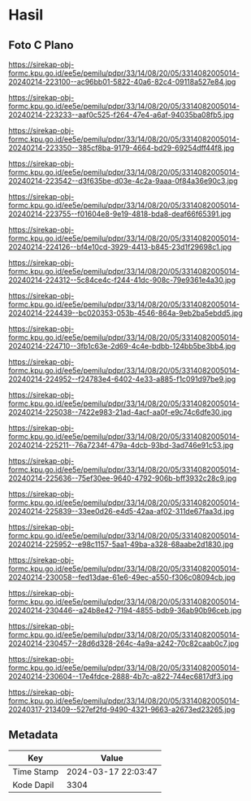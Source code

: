 # Hasil

## Foto C Plano

https://sirekap-obj-formc.kpu.go.id/ee5e/pemilu/pdpr/33/14/08/20/05/3314082005014-20240214-223100--ac96bb01-5822-40a6-82c4-09118a527e84.jpg

https://sirekap-obj-formc.kpu.go.id/ee5e/pemilu/pdpr/33/14/08/20/05/3314082005014-20240214-223233--aaf0c525-f264-47e4-a6af-94035ba08fb5.jpg

https://sirekap-obj-formc.kpu.go.id/ee5e/pemilu/pdpr/33/14/08/20/05/3314082005014-20240214-223350--385cf8ba-9179-4664-bd29-69254dff44f8.jpg

https://sirekap-obj-formc.kpu.go.id/ee5e/pemilu/pdpr/33/14/08/20/05/3314082005014-20240214-223542--d3f635be-d03e-4c2a-9aaa-0f84a36e90c3.jpg

https://sirekap-obj-formc.kpu.go.id/ee5e/pemilu/pdpr/33/14/08/20/05/3314082005014-20240214-223755--f01604e8-9e19-4818-bda8-deaf66f65391.jpg

https://sirekap-obj-formc.kpu.go.id/ee5e/pemilu/pdpr/33/14/08/20/05/3314082005014-20240214-224126--bf4e10cd-3929-4413-b845-23d1f29698c1.jpg

https://sirekap-obj-formc.kpu.go.id/ee5e/pemilu/pdpr/33/14/08/20/05/3314082005014-20240214-224312--5c84ce4c-f244-41dc-908c-79e9361e4a30.jpg

https://sirekap-obj-formc.kpu.go.id/ee5e/pemilu/pdpr/33/14/08/20/05/3314082005014-20240214-224439--bc020353-053b-4546-864a-9eb2ba5ebdd5.jpg

https://sirekap-obj-formc.kpu.go.id/ee5e/pemilu/pdpr/33/14/08/20/05/3314082005014-20240214-224710--3fb1c63e-2d69-4c4e-bdbb-124bb5be3bb4.jpg

https://sirekap-obj-formc.kpu.go.id/ee5e/pemilu/pdpr/33/14/08/20/05/3314082005014-20240214-224952--f24783e4-6402-4e33-a885-f1c091d97be9.jpg

https://sirekap-obj-formc.kpu.go.id/ee5e/pemilu/pdpr/33/14/08/20/05/3314082005014-20240214-225038--7422e983-21ad-4acf-aa0f-e9c74c6dfe30.jpg

https://sirekap-obj-formc.kpu.go.id/ee5e/pemilu/pdpr/33/14/08/20/05/3314082005014-20240214-225211--76a7234f-479a-4dcb-93bd-3ad746e91c53.jpg

https://sirekap-obj-formc.kpu.go.id/ee5e/pemilu/pdpr/33/14/08/20/05/3314082005014-20240214-225636--75ef30ee-9640-4792-906b-bff3932c28c9.jpg

https://sirekap-obj-formc.kpu.go.id/ee5e/pemilu/pdpr/33/14/08/20/05/3314082005014-20240214-225839--33ee0d26-e4d5-42aa-af02-311de67faa3d.jpg

https://sirekap-obj-formc.kpu.go.id/ee5e/pemilu/pdpr/33/14/08/20/05/3314082005014-20240214-225952--e98c1157-5aa1-49ba-a328-68aabe2d1830.jpg

https://sirekap-obj-formc.kpu.go.id/ee5e/pemilu/pdpr/33/14/08/20/05/3314082005014-20240214-230058--fed13dae-61e6-49ec-a550-f306c08094cb.jpg

https://sirekap-obj-formc.kpu.go.id/ee5e/pemilu/pdpr/33/14/08/20/05/3314082005014-20240214-230446--a24b8e42-7194-4855-bdb9-36ab90b96ceb.jpg

https://sirekap-obj-formc.kpu.go.id/ee5e/pemilu/pdpr/33/14/08/20/05/3314082005014-20240214-230457--28d6d328-264c-4a9a-a242-70c82caab0c7.jpg

https://sirekap-obj-formc.kpu.go.id/ee5e/pemilu/pdpr/33/14/08/20/05/3314082005014-20240214-230604--17e4fdce-2888-4b7c-a822-744ec6817df3.jpg

https://sirekap-obj-formc.kpu.go.id/ee5e/pemilu/pdpr/33/14/08/20/05/3314082005014-20240317-213409--527ef2fd-9490-4321-9663-a2673ed23265.jpg


## Metadata

| Key        | Value               |
| ---------- | ------------------- |
| Time Stamp | 2024-03-17 22:03:47 |
| Kode Dapil | 3304                |



